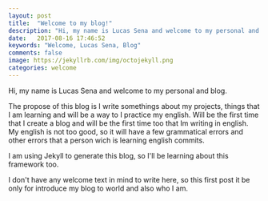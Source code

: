 ```yaml
---
layout: post
title:  "Welcome to my blog!"
description: "Hi, my name is Lucas Sena and welcome to my personal and blog."
date:   2017-08-16 17:46:52
keywords: "Welcome, Lucas Sena, Blog"
comments: false
image: https://jekyllrb.com/img/octojekyll.png
categories: welcome
---
```


Hi, my name is Lucas Sena and welcome to my personal and blog.

The propose of this blog is I write somethings about my projects, things that I am learning and will be a way to I practice my english. Will be the first time that I create a blog and will be the first time too that Im writing in english. My english is not too good, so it will have a few grammatical errors and other errors that a person wich is learning english commits.

I am using Jekyll to generate this blog, so I'll be learning about this framework too.

I don't have any welcome text in mind to write here, so this first post it be only for introduce my blog to world and also who I am.
